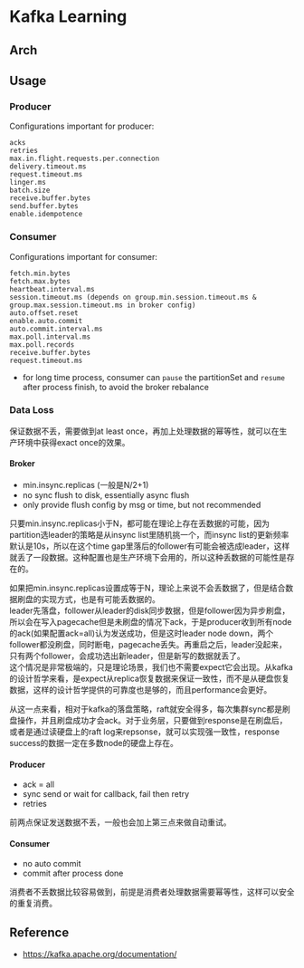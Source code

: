# Kafka Learning

## Arch

## Usage

### Producer

Configurations important for producer:
```
acks
retries
max.in.flight.requests.per.connection
delivery.timeout.ms
request.timeout.ms
linger.ms
batch.size
receive.buffer.bytes
send.buffer.bytes
enable.idempotence
```

### Consumer

Configurations important for consumer:
```
fetch.min.bytes
fetch.max.bytes
heartbeat.interval.ms
session.timeout.ms (depends on group.min.session.timeout.ms & group.max.session.timeout.ms in broker config)
auto.offset.reset
enable.auto.commit
auto.commit.interval.ms
max.poll.interval.ms
max.poll.records
receive.buffer.bytes
request.timeout.ms

```

- for long time process, consumer can `pause` the partitionSet and `resume` after process finish, to avoid the broker rebalance

### Data Loss

保证数据不丢，需要做到at least once，再加上处理数据的幂等性，就可以在生产环境中获得exact once的效果。

#### Broker
- min.insync.replicas (一般是N/2+1)
- no sync flush to disk, essentially async flush
- only provide flush config by msg or time, but not recommended

只要min.insync.replicas小于N，都可能在理论上存在丢数据的可能，因为partition选leader的策略是从insync list里随机挑一个，而insync list的更新频率默认是10s，所以在这个time gap里落后的follower有可能会被选成leader，这样就丢了一段数据。这种配置也是生产环境下会用的，所以这种丢数据的可能性是存在的。

如果把min.insync.replicas设置成等于N，理论上来说不会丢数据了，但是结合数据刷盘的实现方式，也是有可能丢数据的。  
leader先落盘，follower从leader的disk同步数据，但是follower因为异步刷盘，所以会在写入pagecache但是未刷盘的情况下ack，于是producer收到所有node的ack(如果配置ack=all)认为发送成功，但是这时leader node down，两个follower都没刷盘，同时断电，pagecache丢失。再重启之后，leader没起来，只有两个follower，会成功选出新leader，但是新写的数据就丢了。  
这个情况是非常极端的，只是理论场景，我们也不需要expect它会出现。从kafka的设计哲学来看，是expect从replica恢复数据来保证一致性，而不是从硬盘恢复数据，这样的设计哲学提供的可靠度也是够的，而且performance会更好。

从这一点来看，相对于kafka的落盘策略，raft就安全得多，每次集群sync都是刷盘操作，并且刷盘成功才会ack。对于业务层，只要做到response是在刷盘后，或者是通过读硬盘上的raft log来repsonse，就可以实现强一致性，response success的数据一定在多数node的硬盘上存在。

#### Producer
- ack = all
- sync send or wait for callback, fail then retry
- retries

前两点保证发送数据不丢，一般也会加上第三点来做自动重试。

#### Consumer
- no auto commit
- commit after process done

消费者不丢数据比较容易做到，前提是消费者处理数据需要幂等性，这样可以安全的重复消费。

## Reference
- https://kafka.apache.org/documentation/
